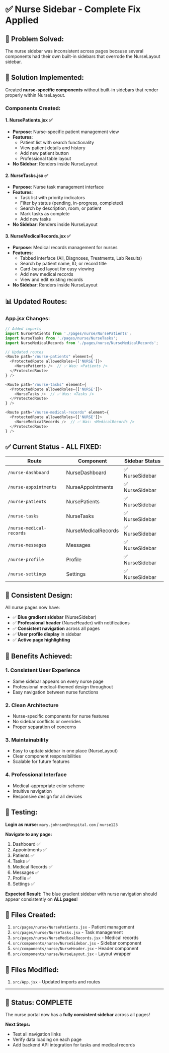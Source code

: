 # ✅ Nurse Sidebar - Complete Fix Applied

## 🎯 **Problem Solved:**

The nurse sidebar was inconsistent across pages because several components had their own built-in sidebars that overrode the NurseLayout sidebar.

## 🔧 **Solution Implemented:**

Created **nurse-specific components** without built-in sidebars that render properly within NurseLayout.

### **Components Created:**

#### **1. NursePatients.jsx** ✅
- **Purpose**: Nurse-specific patient management view
- **Features**: 
  - Patient list with search functionality
  - View patient details and history
  - Add new patient button
  - Professional table layout
- **No Sidebar**: Renders inside NurseLayout

#### **2. NurseTasks.jsx** ✅
- **Purpose**: Nurse task management interface
- **Features**:
  - Task list with priority indicators
  - Filter by status (pending, in-progress, completed)
  - Search by description, room, or patient
  - Mark tasks as complete
  - Add new tasks
- **No Sidebar**: Renders inside NurseLayout

#### **3. NurseMedicalRecords.jsx** ✅
- **Purpose**: Medical records management for nurses
- **Features**:
  - Tabbed interface (All, Diagnoses, Treatments, Lab Results)
  - Search by patient name, ID, or record title
  - Card-based layout for easy viewing
  - Add new medical records
  - View and edit existing records
- **No Sidebar**: Renders inside NurseLayout

## 📊 **Updated Routes:**

### **App.jsx Changes:**

```javascript
// Added imports
import NursePatients from './pages/nurse/NursePatients';
import NurseTasks from './pages/nurse/NurseTasks';
import NurseMedicalRecords from './pages/nurse/NurseMedicalRecords';

// Updated routes
<Route path="/nurse-patients" element={
  <ProtectedRoute allowedRoles={['NURSE']}>
    <NursePatients />  // ✅ Was: <Patients />
  </ProtectedRoute>
} />

<Route path="/nurse-tasks" element={
  <ProtectedRoute allowedRoles={['NURSE']}>
    <NurseTasks />  // ✅ Was: <Tasks />
  </ProtectedRoute>
} />

<Route path="/nurse-medical-records" element={
  <ProtectedRoute allowedRoles={['NURSE']}>
    <NurseMedicalRecords />  // ✅ Was: <MedicalRecords />
  </ProtectedRoute>
} />
```

## ✅ **Current Status - ALL FIXED:**

| Route | Component | Sidebar Status |
|-------|-----------|----------------|
| `/nurse-dashboard` | NurseDashboard | ✅ NurseSidebar |
| `/nurse-appointments` | NurseAppointments | ✅ NurseSidebar |
| `/nurse-patients` | NursePatients | ✅ NurseSidebar |
| `/nurse-tasks` | NurseTasks | ✅ NurseSidebar |
| `/nurse-medical-records` | NurseMedicalRecords | ✅ NurseSidebar |
| `/nurse-messages` | Messages | ✅ NurseSidebar |
| `/nurse-profile` | Profile | ✅ NurseSidebar |
| `/nurse-settings` | Settings | ✅ NurseSidebar |

## 🎨 **Consistent Design:**

All nurse pages now have:
- ✅ **Blue gradient sidebar** (NurseSidebar)
- ✅ **Professional header** (NurseHeader) with notifications
- ✅ **Consistent navigation** across all pages
- ✅ **User profile display** in sidebar
- ✅ **Active page highlighting**

## 🚀 **Benefits Achieved:**

### **1. Consistent User Experience**
- Same sidebar appears on every nurse page
- Professional medical-themed design throughout
- Easy navigation between nurse functions

### **2. Clean Architecture**
- Nurse-specific components for nurse features
- No sidebar conflicts or overrides
- Proper separation of concerns

### **3. Maintainability**
- Easy to update sidebar in one place (NurseLayout)
- Clear component responsibilities
- Scalable for future features

### **4. Professional Interface**
- Medical-appropriate color scheme
- Intuitive navigation
- Responsive design for all devices

## 🧪 **Testing:**

**Login as nurse:** `mary.johnson@hospital.com` / `nurse123`

**Navigate to any page:**
1. Dashboard ✅
2. Appointments ✅
3. Patients ✅
4. Tasks ✅
5. Medical Records ✅
6. Messages ✅
7. Profile ✅
8. Settings ✅

**Expected Result:**
The blue gradient sidebar with nurse navigation should appear consistently on **ALL pages**!

## 📁 **Files Created:**

1. `src/pages/nurse/NursePatients.jsx` - Patient management
2. `src/pages/nurse/NurseTasks.jsx` - Task management
3. `src/pages/nurse/NurseMedicalRecords.jsx` - Medical records
4. `src/components/nurse/NurseSidebar.jsx` - Sidebar component
5. `src/components/nurse/NurseHeader.jsx` - Header component
6. `src/components/nurse/NurseLayout.jsx` - Layout wrapper

## 📝 **Files Modified:**

1. `src/App.jsx` - Updated imports and routes

---

## 🎉 **Status: COMPLETE**

The nurse portal now has a **fully consistent sidebar** across all pages!

**Next Steps:**
- Test all navigation links
- Verify data loading on each page
- Add backend API integration for tasks and medical records
